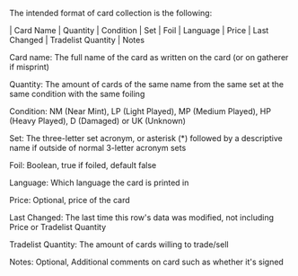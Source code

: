 The intended format of card collection is the following:

| Card Name | Quantity | Condition | Set | Foil | Language | Price | Last Changed | Tradelist Quantity | Notes

Card name: The full name of the card as written on the card (or on gatherer if misprint)

Quantity: The amount of cards of the same name from the same set at the same condition with the same foiling

Condition: NM (Near Mint), LP (Light Played), MP (Medium Played), HP (Heavy Played), D (Damaged) or UK (Unknown)

Set: The three-letter set acronym, or asterisk (*) followed by a descriptive name if outside of normal 3-letter acronym sets

Foil: Boolean, true if foiled, default false

Language: Which language the card is printed in

Price: Optional, price of the card

Last Changed: The last time this row's data was modified, not including Price or Tradelist Quantity

Tradelist Quantity: The amount of cards willing to trade/sell

Notes: Optional, Additional comments on card such as whether it's signed